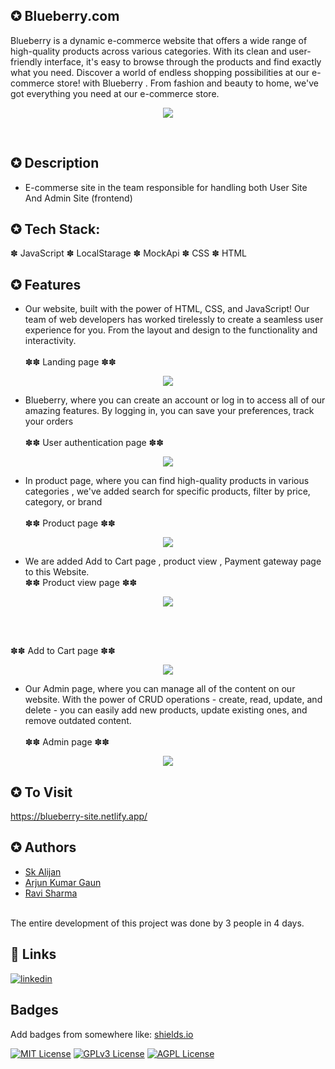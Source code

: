 
## ✪ Blueberry.com
Blueberry is a dynamic e-commerce website that offers a wide range of high-quality products across various categories. With its clean and user-friendly interface, it's easy to browse through the products and find exactly what you need. Discover a world of endless shopping possibilities at our e-commerce store! with Blueberry . From fashion and beauty to home, we've got everything you need at our e-commerce store. <br>
<p align="center"><img src="https://github.com/SK-ALIJAN/Blueberry.com/assets/106768235/0c35fcc1-c88a-4a38-9290-9f9b0b6e4190"></p> <br>

## ✪ Description
- E-commerse site in the team responsible for handling both User Site And Admin Site (frontend)
## ✪ Tech Stack: 
✽ JavaScript ✽ LocalStarage ✽ MockApi ✽ CSS ✽ HTML
 
## ✪ Features
- Our website, built with the power of HTML, CSS, and JavaScript! Our team of web developers has worked tirelessly to create a seamless user experience for you. From the layout and design to the functionality and interactivity. <br><br>
✽✽ Landing page ✽✽ <br>
<p align="center"><img src="https://github.com/SK-ALIJAN/Blueberry.com/assets/106768235/e8a08207-96bd-43aa-adf0-716a5a119c5d"></p>

- Blueberry, where you can create an account or log in to access all of our amazing features. By logging in, you can save your preferences, track your orders <br><br>
✽✽ User authentication page ✽✽ <br>
<p align="center"><img src="https://github.com/SK-ALIJAN/Blueberry.com/assets/106768235/c1db1568-35cb-4c26-af83-1610545cdfc0"></p>

- In product page, where you can find high-quality products in various categories , we've added search for specific products, filter by price, category, or brand 
<br><br> ✽✽ Product page ✽✽ <br>
<p align="center"><img src="https://github.com/SK-ALIJAN/Blueberry.com/assets/106768235/88159bf7-261e-4255-8365-5cccec56d3a4"></p>

- We are added  Add to Cart page , product view , Payment gateway page to this Website. <br>
✽✽ Product view page ✽✽ <br>
 <p align="center"><img src="https://github.com/SK-ALIJAN/Blueberry.com/assets/106768235/25a8042f-7066-494a-9452-4b5755a85ccb"></p> <br><br>

✽✽ Add to Cart page ✽✽ <br>
 <p align="center"><img src="https://github.com/SK-ALIJAN/Blueberry.com/assets/106768235/9e7d2e4b-909d-448e-8211-5720545b507b"></p>

- Our Admin page, where you can manage all of the content on our website. With the power of CRUD operations - create, read, update, and delete - you can easily add new products, update existing ones, and remove outdated content. <br><br>
✽✽ Admin page ✽✽ <br>
<p align="center"><img src="https://github.com/SK-ALIJAN/Blueberry.com/assets/106768235/33c31c6f-95e4-4be7-afa7-f55d0e5fe673"></p>


## ✪ To Visit 
https://blueberry-site.netlify.app/

## ✪  Authors

- [Sk Alijan](https://github.com/SK-ALIJAN)
- [Arjun Kumar Gaun](https://github.com/arjunkumargaun)
- [Ravi Sharma](https://github.com/RaviSharma7877)
<br>
The entire development of this project was done by 3 people in 4 days.

## 🔗 Links
[![linkedin](https://img.shields.io/badge/linkedin-0A66C2?style=for-the-badge&logo=linkedin&logoColor=white)](https://www.linkedin.com/in/alijan786/)



## Badges

Add badges from somewhere like: [shields.io](https://shields.io/)

[![MIT License](https://img.shields.io/badge/License-MIT-green.svg)](https://choosealicense.com/licenses/mit/)
[![GPLv3 License](https://img.shields.io/badge/License-GPL%20v3-yellow.svg)](https://opensource.org/licenses/)
[![AGPL License](https://img.shields.io/badge/license-AGPL-blue.svg)](http://www.gnu.org/licenses/agpl-3.0)



 

